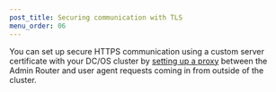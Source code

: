 ```yaml
---
post_title: Securing communication with TLS
menu_order: 06
---
```


You can set up secure HTTPS communication using a custom server certificate with your DC/OS cluster by [setting up a proxy](/docs/1.10/networking/tls-ssl/haproxy-adminrouter/) between the Admin Router and user agent requests coming in from outside of the cluster. 


